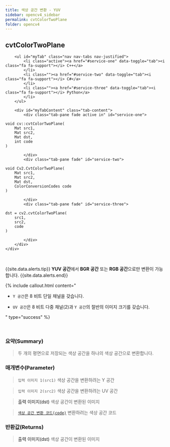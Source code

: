 ```yaml
---
title: 색상 공간 변환 - YUV
sidebar: opencv4_sidebar
permalink: cvtColorTwoPlane
folder: opencv4
---
```


<div class="row">
    <div class="col-lg-12">
        <h2 class="page-header">cvtColorTwoPlane</h2>
    </div>
    <div class="col-lg-12">

        <ul id="myTab" class="nav nav-tabs nav-justified">
            <li class="active"><a href="#service-one" data-toggle="tab"><i class="fa fa-support"></i> C++</a>
            </li>
            <li class=""><a href="#service-two" data-toggle="tab"><i class="fa fa-support"></i> C#</a>
            </li>
            <li class=""><a href="#service-three" data-toggle="tab"><i class="fa fa-support"></i> Python</a>
            </li>
        </ul>

        <div id="myTabContent" class="tab-content">
            <div class="tab-pane fade active in" id="service-one">
<pre class="prettyprint"><code class="language-cpp">void cv::cvtColorTwoPlane(
    Mat src1,
    Mat src2,
    Mat dst,
    int code
)</code></pre>
            </div>
            <div class="tab-pane fade" id="service-two">
<pre class="prettyprint"><code class="language-cs">void Cv2.CvtColorTwoPlane(
    Mat src1,
    Mat src2,
    Mat dst,
    ColorConversionCodes code
)</code></pre>
            </div>
            <div class="tab-pane fade" id="service-three">
<pre class="prettyprint"><code class="language-py">dst = cv2.cvtColorTwoPlane(
    src1,
    src2,
    code
)</code></pre>
            </div>
        </div>
    </div>
</div>

<br>

{{site.data.alerts.tip}}
<b>YUV 공간</b>에서 <b>BGR 공간</b> 또는 <b>RGB 공간</b>으로만 변환이 가능합니다.
{{site.data.alerts.end}}

{% include callout.html content="

- `Y 공간`은 8 비트 단일 채널을 갖습니다.
  
- `UV 공간`은 8 비트 다중 채널(2)과 `Y 공간`의 절반의 이미지 크기를 갖습니다.

" type="success" %}

<br>

### 요약(Summary)

> 두 개의 평면으로 저장되는 색상 공간을 하나의 색상 공간으로 변환합니다.

### 매개변수(Parameter)

> `입력 이미지 1(src1)` 색상 공간을 변환하려는 Y 공간

> `입력 이미지 2(src2)` 색상 공간을 변환하려는 UV 공간

> <a data-toggle="tooltip" data-original-title="{{site.data.glossary.only_C_CS}}">출력 이미지(dst)</a> 색상 공간이 변환된 이미지

> [`색상 공간 변환 코드(code)`](ColorConversionCodes) 변환하려는 색상 공간 코드

### 반환값(Returns)

> <a data-toggle="tooltip" data-original-title="{{site.data.glossary.only_Python}}">출력 이미지(dst)</a> 색상 공간이 변환된 이미지